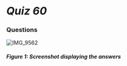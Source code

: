 # *Quiz 60*
### Questions
![IMG_9562](https://user-images.githubusercontent.com/105724334/233354730-29c0e0bf-1fe0-4186-92e7-50ae3d1dc38e.jpeg)

##### Figure 1: Screenshot displaying the answers
